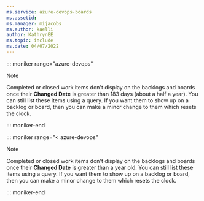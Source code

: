 ```yaml
---
ms.service: azure-devops-boards
ms.assetid: 
ms.manager: mijacobs
ms.author: kaelli
author: KathrynEE
ms.topic: include
ms.date: 04/07/2022
---
```


::: moniker range="azure-devops"

> [!NOTE]   
> Completed or closed work items don't display on the backlogs and boards once their **Changed Date** is greater than 183 days (about a half a year). You can still list these items using a query. If you want them to show up on a backlog or board, then you can make a minor change to them which resets the clock.  

::: moniker-end


::: moniker range="< azure-devops"
 
> [!NOTE]   
> Completed or closed work items don't display on the backlogs and boards once their **Changed Date** is greater than a year old. You can still list these items using a query. If you want them to show up on a backlog or board, then you can make a minor change to them which resets the clock.  


::: moniker-end